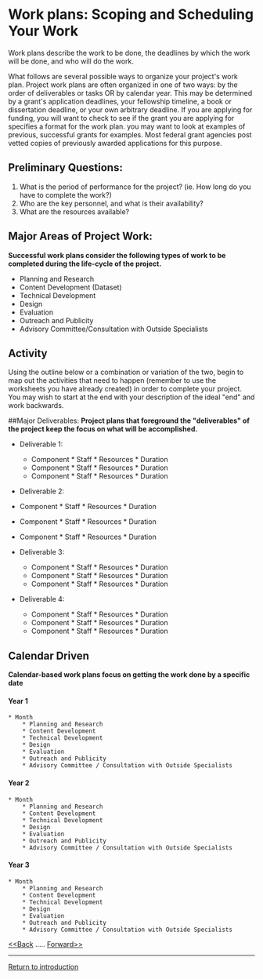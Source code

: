 # Work plans: Scoping and Scheduling Your Work

Work plans describe the work to be done, the deadlines by which the work will be done, and who will do the work. 

What follows are several possible ways to organize your project's work plan. Project work plans are often organized in one of two ways: by the order of deliverables or tasks OR by calendar year. This may be determined by a grant's application deadlines, your fellowship timeline, a book or dissertation deadline, or your own arbitrary deadline. If you are applying for funding, you will want to check to see if the grant you are applying for specifies a format for the work plan.  you may want to look at examples of previous, successful grants for examples. Most federal grant agencies post vetted copies of previously awarded applications for this purpose. 

## Preliminary Questions: 
1. What is the period of performance for the project? (ie. How long do you have to complete the work?)
2. Who are the key personnel, and what is their availability? 
3. What are the resources available? 

## Major Areas of Project Work: 
**Successful work plans consider the following types of work to be completed during the life-cycle of the project.**
* Planning and Research
* Content Development (Dataset)
* Technical Development
* Design
* Evaluation
* Outreach and Publicity
* Advisory Committee/Consultation with Outside Specialists

## Activity
Using the outline below or a combination or variation of the two, begin to map out the activities that need to happen (remember to use the worksheets you have already created) in order to complete your project. You may wish to start at the end with your description of the ideal "end" and work backwards. 

##Major Deliverables: 
**Project plans that foreground the "deliverables" of the project keep the focus on what will be accomplished.**
* Deliverable 1:
  * Component
  		* Staff
  		* Resources
  		* Duration
  * Component
  		* Staff
  		* Resources
  		* Duration
  * Component
  		* Staff
  		* Resources
  		* Duration

 * Deliverable 2:
  * Component
  		* Staff
  		* Resources
  		* Duration
  * Component
  		* Staff
  		* Resources
  		* Duration
  * Component
  		* Staff
  		* Resources
  		* Duration
* Deliverable 3: 
  * Component
  		* Staff
  		* Resources
  		* Duration
  * Component
  		* Staff
  		* Resources
  		* Duration
  * Component
  		* Staff
  		* Resources
  		* Duration
* Deliverable 4:
  * Component
  		* Staff
  		* Resources
  		* Duration
  * Component
  		* Staff
  		* Resources
  		* Duration
  * Component
  		* Staff
  		* Resources
  		* Duration



## Calendar Driven
**Calendar-based work plans focus on getting the work done by a specific date**

#### Year 1
	* Month
		* Planning and Research
		* Content Development
		* Technical Development
		* Design
		* Evaluation
		* Outreach and Publicity
		* Advisory Committee / Consultation with Outside Specialists
#### Year 2
	* Month
		* Planning and Research
		* Content Development
		* Technical Development
		* Design
		* Evaluation
		* Outreach and Publicity
		* Advisory Committee / Consultation with Outside Specialists
#### Year 3
	* Month
		* Planning and Research
		* Content Development
		* Technical Development
		* Design
		* Evaluation
		* Outreach and Publicity
		* Advisory Committee / Consultation with Outside Specialists


[<<Back](5Outreach.md)	.....	[Forward>>](7Sustainability.md)


-----
[Return to introduction](https://github.com/DHRISMU/project-lab)